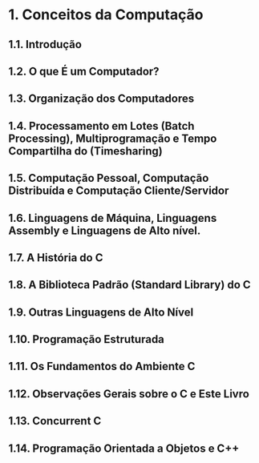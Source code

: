 # 1. Conceitos da Computação
## 1.1. Introdução
## 1.2. O que É um Computador?
## 1.3. Organização dos Computadores
## 1.4. Processamento em Lotes (Batch Processing), Multiprogramação e Tempo Compartilha do (Timesharing)
## 1.5. Computação Pessoal, Computação Distribuída e Computação Cliente/Servidor
## 1.6. Linguagens de Máquina, Linguagens Assembly e Linguagens de Alto nível.
## 1.7. A História do C
## 1.8. A Biblioteca Padrão (Standard Library) do C
## 1.9. Outras Linguagens de Alto Nível
## 1.10. Programação Estruturada
## 1.11. Os Fundamentos do Ambiente C
## 1.12. Observações Gerais sobre o C e Este Livro
## 1.13. Concurrent C
## 1.14. Programação Orientada a Objetos e C++